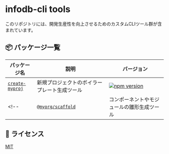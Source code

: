 # infodb-cli tools

このリポジトリには、開発生産性を向上させるためのカスタムCLIツール群が含まれています。

## 📦 パッケージ一覧

| パッケージ名 | 説明 | バージョン |
|------------|------|------------|
| [`create-myproj`](./tree/main/create-myproj) | 新規プロジェクトのボイラープレート生成ツール | [![npm version](https://img.shields.io/npm/v/create-myapp.svg)](https://www.npmjs.com/package/@infodb/create-myproj) |
<!-- | [`@myorg/scaffold`](./packages/scaffold) | コンポーネントやモジュールの雛形生成ツール | [![npm version](https://img.shields.io/npm/v/@myorg/scaffold.svg)](https://www.npmjs.com/package/@myorg/scaffold) | -->

## 📄 ライセンス

[MIT](./LICENSE)
